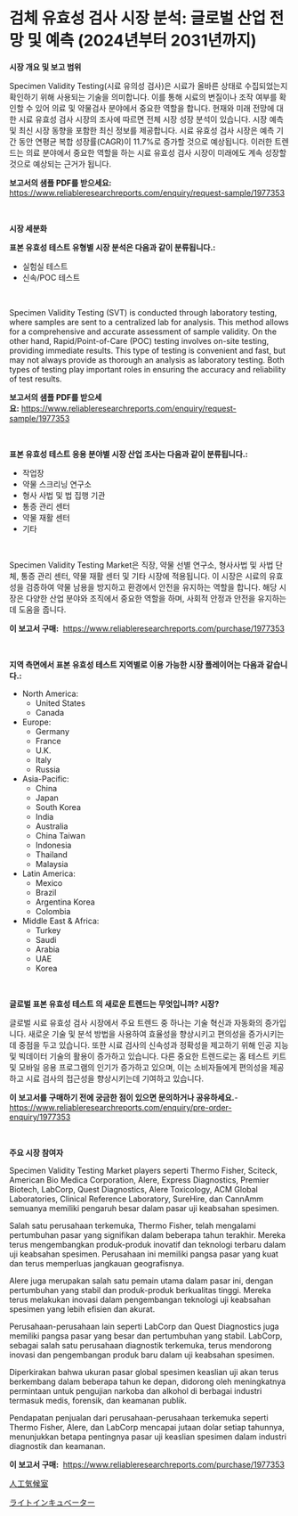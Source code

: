<p><h1>검체 유효성 검사 시장 분석: 글로벌 산업 전망 및 예측 (2024년부터 2031년까지)</h1></p><p><strong>시장 개요 및 보고 범위</strong></p>
<p><p>Specimen Validity Testing(시료 유의성 검사)은 시료가 올바른 상태로 수집되었는지 확인하기 위해 사용되는 기술을 의미합니다. 이를 통해 시료의 변질이나 조작 여부를 확인할 수 있어 의료 및 약물검사 분야에서 중요한 역할을 합니다. 현재와 미래 전망에 대한 시료 유효성 검사 시장의 조사에 따르면 전체 시장 성장 분석이 있습니다. 시장 예측 및 최신 시장 동향을 포함한 최신 정보를 제공합니다. 시료 유효성 검사 시장은 예측 기간 동안 연평균 복합 성장률(CAGR)이 11.7%로 증가할 것으로 예상됩니다. 이러한 트렌드는 의료 분야에서 중요한 역할을 하는 시료 유효성 검사 시장이 미래에도 계속 성장할 것으로 예상되는 근거가 됩니다.</p></p>
<p><strong>보고서의 샘플 PDF를 받으세요:</strong> <a href="https://www.reliableresearchreports.com/enquiry/request-sample/1977353">https://www.reliableresearchreports.com/enquiry/request-sample/1977353</a></p>
<p>&nbsp;</p>
<p><strong>시장 세분화</strong></p>
<p><strong>표본 유효성 테스트 유형별 시장 분석은 다음과 같이 분류됩니다.:</strong></p>
<p><ul><li>실험실 테스트</li><li>신속/POC 테스트</li></ul></p>
<p>&nbsp;</p>
<p><p>Specimen Validity Testing (SVT) is conducted through laboratory testing, where samples are sent to a centralized lab for analysis. This method allows for a comprehensive and accurate assessment of sample validity. On the other hand, Rapid/Point-of-Care (POC) testing involves on-site testing, providing immediate results. This type of testing is convenient and fast, but may not always provide as thorough an analysis as laboratory testing. Both types of testing play important roles in ensuring the accuracy and reliability of test results.</p></p>
<p><strong>보고서의 샘플 PDF를 받으세요:</strong>&nbsp;<a href="https://www.reliableresearchreports.com/enquiry/request-sample/1977353">https://www.reliableresearchreports.com/enquiry/request-sample/1977353</a></p>
<p>&nbsp;</p>
<p><strong> 표본 유효성 테스트 응용 분야별 시장 산업 조사는 다음과 같이 분류됩니다.:</strong></p>
<p><ul><li>작업장</li><li>약물 스크리닝 연구소</li><li>형사 사법 및 법 집행 기관</li><li>통증 관리 센터</li><li>약물 재활 센터</li><li>기타</li></ul></p>
<p>&nbsp;</p>
<p><p>Specimen Validity Testing Market은 직장, 약물 선별 연구소, 형사사법 및 사법 단체, 통증 관리 센터, 약물 재활 센터 및 기타 시장에 적용됩니다. 이 시장은 시료의 유효성을 검증하여 약물 남용을 방지하고 환경에서 안전을 유지하는 역할을 합니다. 해당 시장은 다양한 산업 분야와 조직에서 중요한 역할을 하며, 사회적 안정과 안전을 유지하는 데 도움을 줍니다.</p></p>
<p><strong>이 보고서 구매:</strong>&nbsp; <a href="https://www.reliableresearchreports.com/purchase/1977353">https://www.reliableresearchreports.com/purchase/1977353</a></p>
<p>&nbsp;</p>
<p><strong>지역 측면에서 표본 유효성 테스트 지역별로 이용 가능한 시장 플레이어는 다음과 같습니다.:</strong></p>
<p><ul>
    <li>
        North America:
        <ul>
            <li>United States</li>
            <li>Canada</li>
        </ul>
    </li>
    <li>
        Europe:
        <ul>
            <li>Germany</li>
            <li>France</li>
            <li>U.K.</li>
            <li>Italy</li>
            <li>Russia</li>
        </ul>
    </li>
    <li>
        Asia-Pacific:
        <ul>
            <li>China</li>
            <li>Japan</li>
            <li>South Korea</li>
            <li>India</li>
            <li>Australia</li>
            <li>China Taiwan</li>
            <li>Indonesia</li>
            <li>Thailand</li>
            <li>Malaysia</li>
        </ul>
    </li>
    <li>
        Latin America:
        <ul>
            <li>Mexico</li>
            <li>Brazil</li>
            <li>Argentina Korea</li>
            <li>Colombia</li>
        </ul>
    </li>
    <li>
        Middle East & Africa:
        <ul>
            <li>Turkey</li>
            <li>Saudi</li>
            <li>Arabia</li>
            <li>UAE</li>
            <li>Korea</li>
        </ul>
    </li>
    </ul></p>
<p>&nbsp;</p>
<p><strong>글로벌 표본 유효성 테스트 의 새로운 트렌드는 무엇입니까? 시장?</strong></p>
<p><p>글로벌 시료 유효성 검사 시장에서 주요 트렌드 중 하나는 기술 혁신과 자동화의 증가입니다. 새로운 기술 및 분석 방법을 사용하여 효율성을 향상시키고 편의성을 증가시키는 데 중점을 두고 있습니다. 또한 시료 검사의 신속성과 정확성을 제고하기 위해 인공 지능 및 빅데이터 기술의 활용이 증가하고 있습니다. 다른 중요한 트렌드로는 홈 테스트 키트 및 모바일 응용 프로그램의 인기가 증가하고 있으며, 이는 소비자들에게 편의성을 제공하고 시료 검사의 접근성을 향상시키는데 기여하고 있습니다.</p></p>
<p><strong>이 보고서를 구매하기 전에 궁금한 점이 있으면 문의하거나 공유하세요.</strong>- <a href="https://www.reliableresearchreports.com/enquiry/pre-order-enquiry/1977353">https://www.reliableresearchreports.com/enquiry/pre-order-enquiry/1977353</a></p>
<p>&nbsp;</p>
<p><strong>주요 시장 참여자</strong></p>
<p><p>Specimen Validity Testing Market players seperti Thermo Fisher, Sciteck, American Bio Medica Corporation, Alere, Express Diagnostics, Premier Biotech, LabCorp, Quest Diagnostics, Alere Toxicology, ACM Global Laboratories, Clinical Reference Laboratory, SureHire, dan CannAmm semuanya memiliki pengaruh besar dalam pasar uji keabsahan spesimen.</p><p>Salah satu perusahaan terkemuka, Thermo Fisher, telah mengalami pertumbuhan pasar yang signifikan dalam beberapa tahun terakhir. Mereka terus mengembangkan produk-produk inovatif dan teknologi terbaru dalam uji keabsahan spesimen. Perusahaan ini memiliki pangsa pasar yang kuat dan terus memperluas jangkauan geografisnya.</p><p>Alere juga merupakan salah satu pemain utama dalam pasar ini, dengan pertumbuhan yang stabil dan produk-produk berkualitas tinggi. Mereka terus melakukan inovasi dalam pengembangan teknologi uji keabsahan spesimen yang lebih efisien dan akurat.</p><p>Perusahaan-perusahaan lain seperti LabCorp dan Quest Diagnostics juga memiliki pangsa pasar yang besar dan pertumbuhan yang stabil. LabCorp, sebagai salah satu perusahaan diagnostik terkemuka, terus mendorong inovasi dan pengembangan produk baru dalam uji keabsahan spesimen.</p><p>Diperkirakan bahwa ukuran pasar global spesimen keaslian uji akan terus berkembang dalam beberapa tahun ke depan, didorong oleh meningkatnya permintaan untuk pengujian narkoba dan alkohol di berbagai industri termasuk medis, forensik, dan keamanan publik.</p><p>Pendapatan penjualan dari perusahaan-perusahaan terkemuka seperti Thermo Fisher, Alere, dan LabCorp mencapai jutaan dolar setiap tahunnya, menunjukkan betapa pentingnya pasar uji keaslian spesimen dalam industri diagnostik dan keamanan.</p></p>
<p><strong>이 보고서 구매:</strong>&nbsp;&nbsp;<a href="https://www.reliableresearchreports.com/purchase/1977353">https://www.reliableresearchreports.com/purchase/1977353</a></p>
<p><p><a href="https://github.com/KaydenJohns1964/Market-Research-Report-List-1/blob/main/574045112689.md">人工気候室</a></p><p><a href="https://github.com/marbadji/Market-Research-Report-List-1/blob/main/402107712688.md">ライトインキュベーター</a></p></p>
